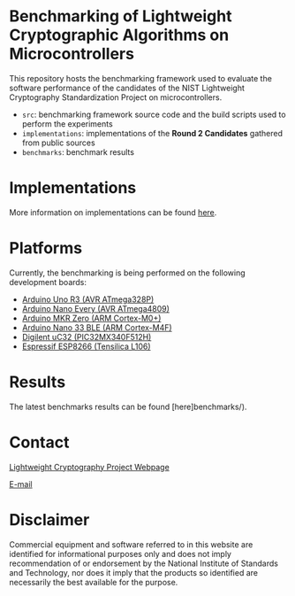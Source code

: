 # Benchmarking of Lightweight Cryptographic Algorithms on Microcontrollers

This repository hosts the benchmarking framework used to evaluate the software performance of the candidates of the NIST Lightweight Cryptography Standardization Project on microcontrollers.

 - `src`: benchmarking framework source code and the build scripts used to perform the experiments
 - `implementations`: implementations of the **Round 2 Candidates** gathered from public sources
 - `benchmarks`: benchmark results

# Implementations

More information on implementations can be found [here](implementations/).

# Platforms

Currently, the benchmarking is being performed on the following development boards:

 - [Arduino Uno R3 (AVR ATmega328P)](https://store.arduino.cc/usa/arduino-uno-rev3)
 - [Arduino Nano Every (AVR ATmega4809)](https://store.arduino.cc/usa/nano-every)
 - [Arduino MKR Zero (ARM Cortex-M0+)](https://store.arduino.cc/usa/arduino-mkrzero)
 - [Arduino Nano 33 BLE (ARM Cortex-M4F)](https://store.arduino.cc/usa/nano-33-ble)
 - [Digilent uC32 (PIC32MX340F512H)](https://store.digilentinc.com/uc32-arduino-programmable-pic32-microcontroller-board-limited-time/)
 - [Espressif ESP8266 (Tensilica L106)](https://www.espressif.com/en/products/socs/esp8266)

# Results

The latest benchmarks results can be found [here]benchmarks/).

# Contact

[Lightweight Cryptography Project Webpage](https://csrc.nist.gov/projects/lightweight-cryptography)

[E-mail](lightweight-crypto@nist.gov)

# Disclaimer

Commercial equipment and software referred to in this website are identified for informational purposes only and does not imply
recommendation of or endorsement by the National Institute of Standards and Technology, nor does it imply that the products so identified
are necessarily the best available for the purpose.